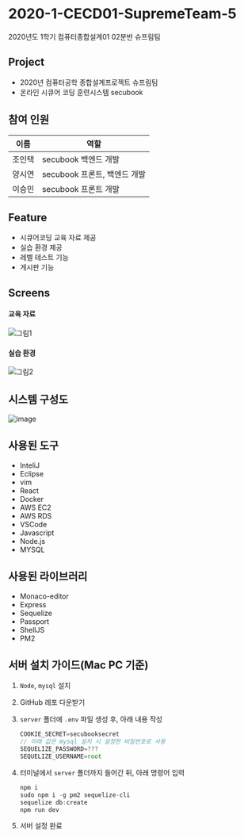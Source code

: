 
# 2020-1-CECD01-SupremeTeam-5
2020년도 1학기 컴퓨터종합설계01 02분반 슈프림팀


## Project
* 2020년 컴퓨터공학 종합설계프로젝트 슈프림팀
* 온라인 시큐어 코딩 훈련시스템 secubook

## 참여 인원
|이름|역할|
|------|---|
|조인택|secubook 백엔드 개발|
|양시연|secubook 프론트, 백엔드 개발|
|이승민|secubook 프론트 개발|


## Feature
- 시큐어코딩 교육 자료 제공
- 실습 환경 제공
- 레벨 테스트 기능
- 게시판 기능


## Screens

#### 교육 자료
![그림1](https://user-images.githubusercontent.com/37260938/102711985-13bb4380-4301-11eb-91c7-591260dcb874.png)


#### 실습 환경
![그림2](https://user-images.githubusercontent.com/37260938/102711987-1c137e80-4301-11eb-8c35-ec32db2a89fe.png)


## 시스템 구성도

![image](https://user-images.githubusercontent.com/37260938/102711969-eff7fd80-4300-11eb-9c5d-39926713253b.png)



## 사용된 도구
* InteliJ
* Eclipse
* vim
* React
* Docker
* AWS EC2
* AWS RDS
* VSCode
* Javascript
* Node.js
* MYSQL


## 사용된 라이브러리
- Monaco-editor
- Express
- Sequelize
- Passport
- ShellJS
- PM2


## 서버 설치 가이드(Mac PC 기준)

1. `Node`, `mysql` 설치
2. GitHub 레포 다운받기
3. `server` 폴더에 `.env` 파일 생성 후, 아래 내용 작성

    ```jsx
    COOKIE_SECRET=secubooksecret
    // 아래 값은 mysql 설치 시 설정한 비밀번호로 사용
    SEQUELIZE_PASSWORD=???
    SEQUELIZE_USERNAME=root
    ```

4. 터미널에서 `server` 폴더까지 들어간 뒤, 아래 명령어 입력

    ```jsx
    npm i
    sudo npm i -g pm2 sequelize-cli
    sequelize db:create
    npm run dev
    ```

5. 서버 설정 완료
